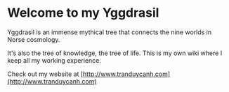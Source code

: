 # Welcome to my Yggdrasil

Yggdrasil is an immense mythical tree that connects the nine worlds in Norse cosmology.

It's also the tree of knowledge, the tree of life. This is my own wiki where I keep all my working experience.

Check out my website at [http://www.tranduycanh.com](http://www.tranduycanh.com)



